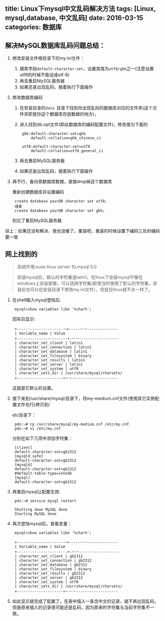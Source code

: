 title: Linux下mysql中文乱码解决方法
tags: [Linux, mysql,database, 中文乱码]
date: 2016-03-15
categories: 数据库
---
## 解决MySQL数据库乱码问题总结：

1. 修改安装文件根目录下的my.ini文件：

	1. 搜索字段`default-character-set`，设置其值为`utf8/gbk`之一(注意设置utf8的时候不能设成utf-8)
	2. 再去重启MySQL服务器
	3. 如果还是出现乱码，接着执行下面操作
<!-- more -->

2. 修改数据库编码
	1. 在安装目录的`data `目录下找到你出现乱码的数据库对应的文件夹(这个文件夹即是你这个数据库存放数据的地方)，
	2. 进入找到db.opt文件(即此数据库的编码配置文件)，修改值为下面的

			gbk:default-character-set=gbk
				default-collation=gbk_chinese_ci

			utf8:default-character-set=utf8
				default-collation=utf8_general_ci
	3. 再去重启MySQL服务器
	4. 如果还是出现乱码，接着执行下面操作
3. 再不行，备份原数据库数据，直接drop掉这个数据库

   重新创建数据库并设置编码

		create database yourDB character set utf8;
		或者
		create database yourDB character set gbk;
	别忘了重启MySQL服务器

综上：如果还没有解决，我也没辙了。重装吧，重装的时候设置下编码三处的编码要一致

## 网上找到的
> 系统环境:suse linux server 10,mysql 5.0

> 安装mysql后，默认的字符集是latin1。在linux下安装mysql不像在windows上安装那像，可以选择字符集(即使当时使用了默认的字符集，安装后也可以在安装目录下修改my.ini文件），但是在linux就不太一样了。

1. 在shell输入mysql登陆后:

		mysql>show variables like '%char%';

	回车后显示:

		+---------------------－+-----－－--------------
		| Variable_name | Value
		+-----------------------+-－－------------------
		| character_set_client | latin1
		| character_set_connection | latin1
		| character_set_database | latin1
		| character_set_filesystem | binary
		| character_set_results | latin1
		| character_set_server | latin1
		| character_set_system | utf8
		| character_sets_dir | /usr/share/mysql/charsets/
		+---------------------+－－－-------------------

	这就是它默认的设置。

2. 接下来到/usr/share/mysql/目录下，将my-medium.cnf文件(使用其它实例配置文件也行)拷贝到/

	etc目录下：

		pds:~# cp /usr/share/mysql/my-medium.cnf /etc/my.cnf
		pds:~# vi /etc/my.cnf

	分别在如下几项中添加字符集：

		[client]
		default-character-set=gb2312
		[mysqld_safe]
		default-character-set=gb2312
		[mysqld]
		default-character-set=gb2312
		#default-table-type=innodb
		[mysql]
		default-character-set=gb2312

3. 再重启mysql让配置生效:

		pds:~# service mysql restart

		Shutting down MySQL done
		Starting MySQL done

4. 再次登陆mysql后，查看变量：

		mysql>show variables like '%char%';

		+---------------------－+-----－－--------------
		| Variable_name | Value
		+-----------------------+-－－------------------
		| character_set_client | gb2312
		| character_set_connection | gb2312
		| character_set_database | gb2312
		| character_set_filesystem | binary
		| character_set_results | gb2312
		| character_set_server | gb2312
		| character_set_system | utf8
		| character_sets_dir | /usr/share/mysql/charsets/
		+---------------------+－－－-------------------

5. 如此显示就完成了配置了，在表中插入一条含中文的记录，就不再出现乱码，但是原来插入的记录很可能还是乱码，因为原来的字符集与当前字符集不一致。






